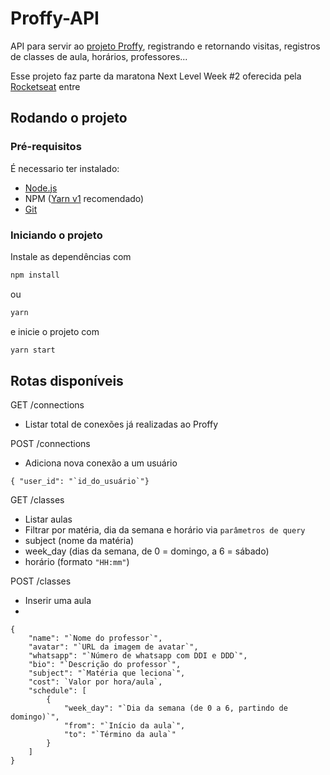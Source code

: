 # Proffy-API

API para servir ao [projeto Proffy](https://github.com/cesardka/proffy), registrando e retornando visitas, registros de classes de aula, horários, professores...

Esse projeto faz parte da maratona Next Level Week #2 oferecida pela [Rocketseat](https://github.com/Rocketseat) entre

## Rodando o projeto

### Pré-requisitos

É necessario ter instalado:

- [Node.js](https://nodejs.org/)
- NPM ([Yarn v1](https://classic.yarnpkg.com/lang/en/) recomendado)
- [Git](https://git-scm.com/)

### Iniciando o projeto

Instale as dependências com
```sh
npm install
```
ou
```sh
yarn
```
e inicie o projeto com
```sh
yarn start
```

## Rotas disponíveis

GET /connections
- Listar total de conexões já realizadas ao Proffy

POST /connections
- Adiciona nova conexão a um usuário
```
{ "user_id": "`id_do_usuário`"}
```

GET /classes
- Listar aulas
- Filtrar por matéria, dia da semana e horário via `parâmetros de query`
- subject (nome da matéria)
- week_day (dias da semana, de 0 = domingo, a 6 = sábado)
- horário (formato `"HH:mm"`)

POST /classes
- Inserir uma aula
-
```
{
	"name": "`Nome do professor`",
	"avatar": "`URL da imagem de avatar`",
	"whatsapp": "`Número de whatsapp com DDI e DDD`",
	"bio": "`Descrição do professor`",
	"subject": "`Matéria que leciona`",
	"cost": `Valor por hora/aula`,
	"schedule": [
		{
            "week_day": "`Dia da semana (de 0 a 6, partindo de domingo)`",
            "from": "`Início da aula`",
            "to": "`Término da aula`"
        }
	]
}
```